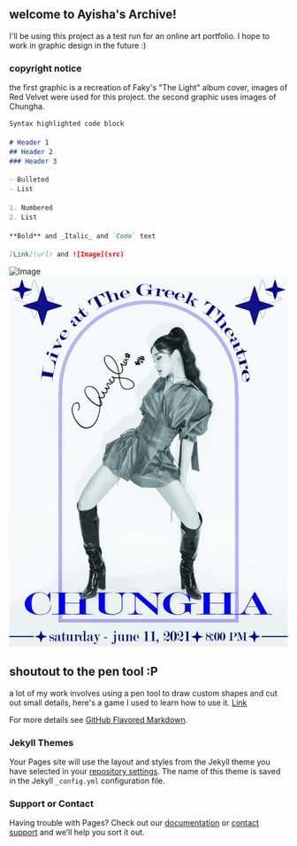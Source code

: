 ## welcome to Ayisha's Archive!

I'll be using this project as a test run for an online art portfolio. I hope to work in graphic design in the future :)

### copyright notice

the first graphic is a recreation of Faky's "The Light" album cover, images of Red Velvet were used for this project. the second graphic uses images of Chungha.

```markdown
Syntax highlighted code block

# Header 1
## Header 2
### Header 3

- Bulleted
- List

1. Numbered
2. List

**Bold** and _Italic_ and `Code` text

[Link](url) and ![Image](src)
```
![Image](image1.jpeg)
![Image](chungha_poster_revision.jpg)

## shoutout to the pen tool :P

a lot of my work involves using a pen tool to draw custom shapes and cut out small details, here's a game I used to learn how to use it.
[Link](https://bezier.method.ac/)

For more details see [GitHub Flavored Markdown](https://guides.github.com/features/mastering-markdown/).

### Jekyll Themes

Your Pages site will use the layout and styles from the Jekyll theme you have selected in your [repository settings](https://github.com/ysha88/ysha-s-archive/settings/pages). The name of this theme is saved in the Jekyll `_config.yml` configuration file.

### Support or Contact

Having trouble with Pages? Check out our [documentation](https://docs.github.com/categories/github-pages-basics/) or [contact support](https://support.github.com/contact) and we’ll help you sort it out.

